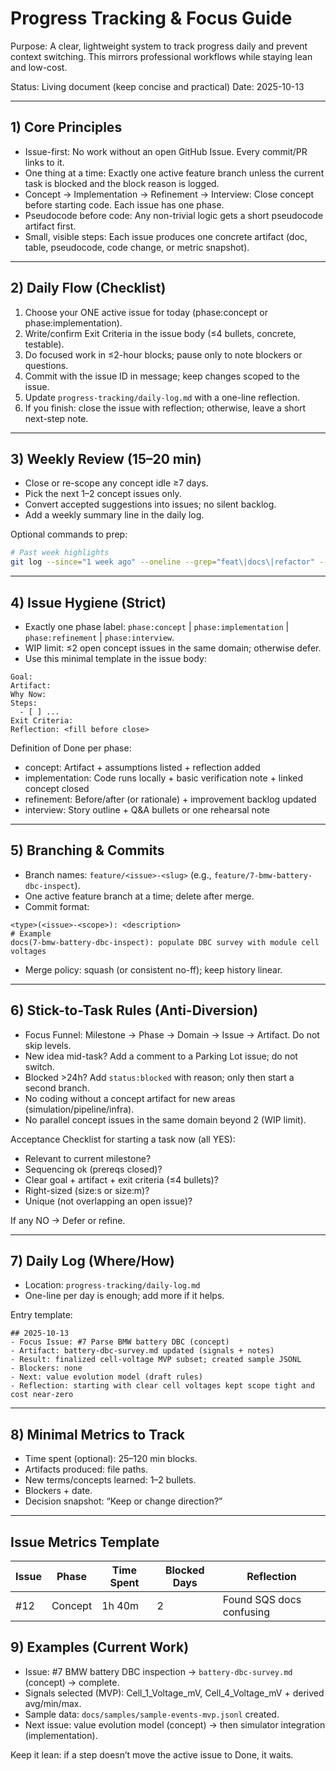 # Progress Tracking & Focus Guide

Purpose: A clear, lightweight system to track progress daily and prevent context switching. This mirrors professional workflows while staying lean and low-cost.

Status: Living document (keep concise and practical)
Date: 2025-10-13

---

## 1) Core Principles
- Issue-first: No work without an open GitHub Issue. Every commit/PR links to it.
- One thing at a time: Exactly one active feature branch unless the current task is blocked and the block reason is logged.
- Concept → Implementation → Refinement → Interview: Close concept before starting code. Each issue has one phase.
- Pseudocode before code: Any non-trivial logic gets a short pseudocode artifact first.
- Small, visible steps: Each issue produces one concrete artifact (doc, table, pseudocode, code change, or metric snapshot).

---

## 2) Daily Flow (Checklist)
1. Choose your ONE active issue for today (phase:concept or phase:implementation).
2. Write/confirm Exit Criteria in the issue body (≤4 bullets, concrete, testable).
3. Do focused work in ≤2-hour blocks; pause only to note blockers or questions.
4. Commit with the issue ID in message; keep changes scoped to the issue.
5. Update `progress-tracking/daily-log.md` with a one-line reflection.
6. If you finish: close the issue with reflection; otherwise, leave a short next-step note.

---

## 3) Weekly Review (15–20 min)
- Close or re-scope any concept idle ≥7 days.
- Pick the next 1–2 concept issues only.
- Convert accepted suggestions into issues; no silent backlog.
- Add a weekly summary line in the daily log.

Optional commands to prep:
```zsh
# Past week highlights
git log --since="1 week ago" --oneline --grep="feat\|docs\|refactor" --author="$(git config user.email)"
```

---

## 4) Issue Hygiene (Strict)
- Exactly one phase label: `phase:concept` | `phase:implementation` | `phase:refinement` | `phase:interview`.
- WIP limit: ≤2 open concept issues in the same domain; otherwise defer.
- Use this minimal template in the issue body:
```
Goal:
Artifact:
Why Now:
Steps:
  - [ ] ...
Exit Criteria:
Reflection: <fill before close>
```

Definition of Done per phase:
- concept: Artifact + assumptions listed + reflection added
- implementation: Code runs locally + basic verification note + linked concept closed
- refinement: Before/after (or rationale) + improvement backlog updated
- interview: Story outline + Q&A bullets or one rehearsal note

---

## 5) Branching & Commits
- Branch names: `feature/<issue>-<slug>` (e.g., `feature/7-bmw-battery-dbc-inspect`).
- One active feature branch at a time; delete after merge.
- Commit format:
```
<type>(<issue>-<scope>): <description>
# Example
docs(7-bmw-battery-dbc-inspect): populate DBC survey with module cell voltages
```
- Merge policy: squash (or consistent no-ff); keep history linear.

---

## 6) Stick-to-Task Rules (Anti-Diversion)
- Focus Funnel: Milestone → Phase → Domain → Issue → Artifact. Do not skip levels.
- New idea mid-task? Add a comment to a Parking Lot issue; do not switch.
- Blocked >24h? Add `status:blocked` with reason; only then start a second branch.
- No coding without a concept artifact for new areas (simulation/pipeline/infra).
- No parallel concept issues in the same domain beyond 2 (WIP limit).

Acceptance Checklist for starting a task now (all YES):
- Relevant to current milestone?
- Sequencing ok (prereqs closed)?
- Clear goal + artifact + exit criteria (≤4 bullets)?
- Right-sized (size:s or size:m)?
- Unique (not overlapping an open issue)?

If any NO → Defer or refine.

---

## 7) Daily Log (Where/How)
- Location: `progress-tracking/daily-log.md`
- One-line per day is enough; add more if it helps.

Entry template:
```
## 2025-10-13
- Focus Issue: #7 Parse BMW battery DBC (concept)
- Artifact: battery-dbc-survey.md updated (signals + notes)
- Result: finalized cell-voltage MVP subset; created sample JSONL
- Blockers: none
- Next: value evolution model (draft rules)
- Reflection: starting with clear cell voltages kept scope tight and cost near-zero
```

---

## 8) Minimal Metrics to Track
- Time spent (optional): 25–120 min blocks.
- Artifacts produced: file paths.
- New terms/concepts learned: 1–2 bullets.
- Blockers + date.
- Decision snapshot: “Keep or change direction?”

---

## Issue Metrics Template

| Issue | Phase | Time Spent | Blocked Days | Reflection                |
|-------|-------|------------|--------------|---------------------------|
| #12   | Concept | 1h 40m | 2      | Found SQS docs confusing    |


## 9) Examples (Current Work)
- Issue: #7 BMW battery DBC inspection → `battery-dbc-survey.md` (concept) → complete.
- Signals selected (MVP): Cell_1_Voltage_mV, Cell_4_Voltage_mV + derived avg/min/max.
- Sample data: `docs/samples/sample-events-mvp.jsonl` created.
- Next issue: value evolution model (concept) → then simulator integration (implementation).

Keep it lean: if a step doesn’t move the active issue to Done, it waits.
